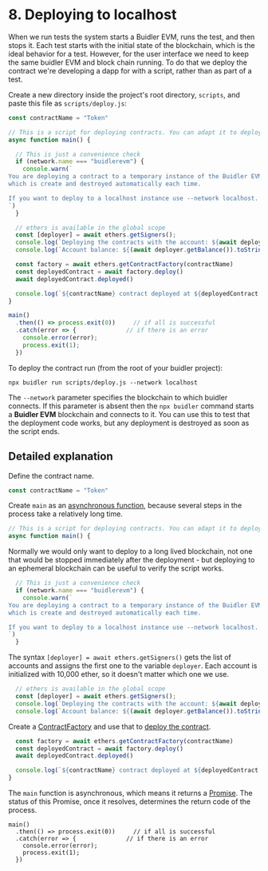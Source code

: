 # 8. Deploying to localhost

When we run tests the system starts a Buidler EVM, runs the test, and then stops it. Each test starts with the initial state of the blockchain, which is the ideal
behavior for a test. However, for the user interface we need to keep the same buidler EVM and block chain running. To do that we deploy the contract we're 
developing a dapp for with a script, rather than as part of a test.

Create a new directory inside the project's root directory, `scripts`, and paste this file as `scripts/deploy.js`:

```js
const contractName = "Token"

// This is a script for deploying contracts. You can adapt it to deploy yours.
async function main() {

  // This is just a convenience check
  if (network.name === "buidlerevm") {
    console.warn(`
You are deploying a contract to a temporary instance of the Buidler EVM network,
which is create and destroyed automatically each time.

If you want to deploy to a localhost instance use --network localhost.
`)
  }

  // ethers is available in the global scope
  const [deployer] = await ethers.getSigners();
  console.log(`Deploying the contracts with the account: ${await deployer.getAddress()}`)
  console.log(`Account balance: ${(await deployer.getBalance()).toString()}`)

  const factory = await ethers.getContractFactory(contractName)
  const deployedContract = await factory.deploy()
  await deployedContract.deployed()

  console.log(`${contractName} contract deployed at ${deployedContract.address}`)
}

main()
  .then(() => process.exit(0))     // if all is successful
  .catch(error => {              // if there is an error
    console.error(error);
    process.exit(1);
  })

```

To deploy the contract run (from the root of your buidler project):
```
npx buidler run scripts/deploy.js --network localhost
```

The `--network` parameter specifies the blockchain to which buidler connects. If this parameter is absent then the `npx buidler` command starts a 
**Buidler EVM** blockchain and connects to it. You can use this to test that the deployment code works, but any deployment is destroyed as soon
as the script ends.


## Detailed explanation

Define the contract name.
```js
const contractName = "Token"
```

Create `main` as an [asynchronous function](https://javascript.info/async-await),
because several steps in the process take a relatively long time.

```js
// This is a script for deploying contracts. You can adapt it to deploy yours.
async function main() {
```

Normally we would only want to deploy to a long lived blockchain, not one that
would be stopped immediately after the deployment - but deploying to an 
ephemeral blockchain can be useful to verify the script works.

```js
  // This is just a convenience check
  if (network.name === "buidlerevm") {
    console.warn(`
You are deploying a contract to a temporary instance of the Buidler EVM network,
which is create and destroyed automatically each time.

If you want to deploy to a localhost instance use --network localhost.
`)
  }
```

The syntax `[deployer] = await ethers.getSigners()` gets the list of accounts and assigns
the first one to the variable `deployer`. Each account is initialized with 10,000 ether, so it doesn't
matter which one we use.

```js
  // ethers is available in the global scope
  const [deployer] = await ethers.getSigners();
  console.log(`Deploying the contracts with the account: ${await deployer.getAddress()}`)
  console.log(`Account balance: ${(await deployer.getBalance()).toString()}`)
```

Create a [ContractFactory](https://docs.ethers.io/v5/api/contract/contract-factory/) and use
that to [deploy the contract](https://docs.ethers.io/v5/api/contract/contract-factory/#ContractFactory-deploy).


```js
  const factory = await ethers.getContractFactory(contractName)
  const deployedContract = await factory.deploy()
  await deployedContract.deployed()

  console.log(`${contractName} contract deployed at ${deployedContract.address}`)
}
```

The `main` function is asynchronous, which means it returns a 
[Promise](https://nodejs.dev/learn/understanding-javascript-promises). The status
of this Promise, once it resolves, determines the return code of the process.

```
main()
  .then(() => process.exit(0))     // if all is successful
  .catch(error => {              // if there is an error
    console.error(error);
    process.exit(1);
  })

```
